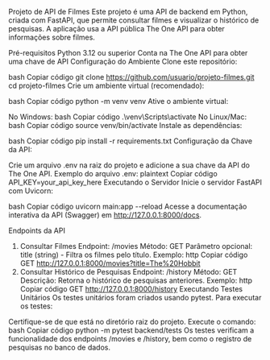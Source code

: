 Projeto de API de Filmes
Este projeto é uma API de backend em Python, criada com FastAPI, que permite consultar filmes e visualizar o histórico de pesquisas. A aplicação usa a API pública The One API para obter informações sobre filmes.

Pré-requisitos
Python 3.12 ou superior
Conta na The One API para obter uma chave de API
Configuração do Ambiente
Clone este repositório:

bash
Copiar código
git clone https://github.com/usuario/projeto-filmes.git
cd projeto-filmes
Crie um ambiente virtual (recomendado):

bash
Copiar código
python -m venv venv
Ative o ambiente virtual:

No Windows:
bash
Copiar código
.\venv\Scripts\activate
No Linux/Mac:
bash
Copiar código
source venv/bin/activate
Instale as dependências:

bash
Copiar código
pip install -r requirements.txt
Configuração da Chave da API:

Crie um arquivo .env na raiz do projeto e adicione a sua chave da API do The One API.
Exemplo do arquivo .env:
plaintext
Copiar código
API_KEY=your_api_key_here
Executando o Servidor
Inicie o servidor FastAPI com Uvicorn:

bash
Copiar código
uvicorn main:app --reload
Acesse a documentação interativa da API (Swagger) em http://127.0.0.1:8000/docs.

Endpoints da API
1. Consultar Filmes
Endpoint: /movies
Método: GET
Parâmetro opcional: title (string) - Filtra os filmes pelo título.
Exemplo:
http
Copiar código
GET http://127.0.0.1:8000/movies?title=The%20Hobbit
2. Consultar Histórico de Pesquisas
Endpoint: /history
Método: GET
Descrição: Retorna o histórico de pesquisas anteriores.
Exemplo:
http
Copiar código
GET http://127.0.0.1:8000/history
Executando Testes Unitários
Os testes unitários foram criados usando pytest. Para executar os testes:

Certifique-se de que está no diretório raiz do projeto.
Execute o comando:
bash
Copiar código
python -m pytest backend/tests
Os testes verificam a funcionalidade dos endpoints /movies e /history, bem como o registro de pesquisas no banco de dados.